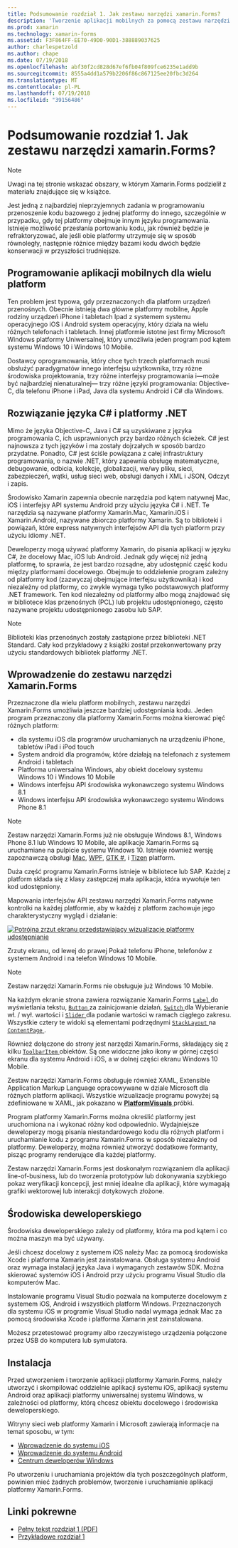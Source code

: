 ```yaml
---
title: Podsumowanie rozdział 1. Jak zestawu narzędzi xamarin.Forms?
description: 'Tworzenie aplikacji mobilnych za pomocą zestawu narzędzi Xamarin.Forms: Podsumowanie rozdział 1. Jak zestawu narzędzi xamarin.Forms?'
ms.prod: xamarin
ms.technology: xamarin-forms
ms.assetid: F3F864FF-EE70-49D0-90D1-388889037625
author: charlespetzold
ms.author: chape
ms.date: 07/19/2018
ms.openlocfilehash: abf30f2cd828d67ef6fb04f809fce6235e1add9b
ms.sourcegitcommit: 8555a4dd1a579b2206f86c867125ee20fbc3d264
ms.translationtype: MT
ms.contentlocale: pl-PL
ms.lasthandoff: 07/19/2018
ms.locfileid: "39156486"
---
```

# <a name="summary-of-chapter-1-how-does-xamarinforms-fit-in"></a>Podsumowanie rozdział 1. Jak zestawu narzędzi xamarin.Forms?

> [!NOTE] 
> Uwagi na tej stronie wskazać obszary, w którym Xamarin.Forms podzielił z materiału znajdujące się w książce.

Jest jedną z najbardziej nieprzyjemnych zadania w programowaniu przenoszenie kodu bazowego z jednej platformy do innego, szczególnie w przypadku, gdy tej platformy obejmuje innym języku programowania. Istnieje możliwość przesłania portowaniu kodu, jak również będzie je refraktoryzować, ale jeśli obie platformy utrzymuje się w sposób równoległy, następnie różnice między bazami kodu dwóch będzie konserwacji w przyszłości trudniejsze.

## <a name="cross-platform-mobile-development"></a>Programowanie aplikacji mobilnych dla wielu platform

Ten problem jest typowa, gdy przeznaczonych dla platform urządzeń przenośnych. Obecnie istnieją dwa główne platformy mobilne, Apple rodziny urządzeń iPhone i tabletach Ipad z systemem systemu operacyjnego iOS i Android system operacyjny, który działa na wielu różnych telefonach i tabletach. Innej platformie istotne jest firmy Microsoft Windows platformy Uniwersalnej, który umożliwia jeden program pod kątem systemu Windows 10 i Windows 10 Mobile.

Dostawcy oprogramowania, który chce tych trzech platformach musi obsłużyć paradygmatów innego interfejsu użytkownika, trzy różne środowiska projektowania, trzy różne interfejsy programowania i&mdash;może być najbardziej nienaturalnej&mdash; trzy różne języki programowania: Objective-C, dla telefonu iPhone i iPad, Java dla systemu Android i C# dla Windows.

## <a name="the-c-and-net-solution"></a>Rozwiązanie języka C# i platformy .NET

Mimo że języka Objective-C, Java i C# są uzyskiwane z języka programowania C, ich usprawnionych przy bardzo różnych ścieżek. C# jest najnowsza z tych języków i ma zostały dojrzałych w sposób bardzo przydatne. Ponadto, C# jest ściśle powiązana z całej infrastruktury programowania, o nazwie .NET, który zapewnia obsługę matematyczne, debugowanie, odbicia, kolekcje, globalizacji, we/wy pliku, sieci, zabezpieczeń, wątki, usług sieci web, obsługi danych i XML i JSON, Odczyt i zapis.

Środowisko Xamarin zapewnia obecnie narzędzia pod kątem natywnej Mac, iOS i interfejsy API systemu Android przy użyciu języka C# i .NET. Te narzędzia są nazywane platformy Xamarin.Mac, Xamarin.iOS i Xamarin.Android, nazywane zbiorczo platformy Xamarin. Są to biblioteki i powiązań, które express natywnych interfejsów API dla tych platform przy użyciu idiomy .NET.

Deweloperzy mogą używać platformy Xamarin, do pisania aplikacji w języku C#, że docelowy Mac, iOS lub Android. Jednak gdy więcej niż jedną platformę, to sprawia, że jest bardzo rozsądne, aby udostępnić część kodu między platformami docelowego. Obejmuje to oddzielenie program zależny od platformy kod (zazwyczaj obejmujące interfejsu użytkownika) i kod niezależny od platformy, co zwykle wymaga tylko podstawowych platformy .NET framework. Ten kod niezależny od platformy albo mogą znajdować się w bibliotece klas przenośnych (PCL) lub projektu udostępnionego, często nazywane projektu udostępnionego zasobu lub SAP.

> [!NOTE] 
> Biblioteki klas przenośnych zostały zastąpione przez biblioteki .NET Standard. Cały kod przykładowy z książki został przekonwertowany przy użyciu standardowych bibliotek platformy .NET.

## <a name="introducing-xamarinforms"></a>Wprowadzenie do zestawu narzędzi Xamarin.Forms

Przeznaczone dla wielu platform mobilnych, zestawu narzędzi Xamarin.Forms umożliwia jeszcze bardziej udostępniania kodu. Jeden program przeznaczony dla platformy Xamarin.Forms można kierować pięć różnych platform:

- dla systemu iOS dla programów uruchamianych na urządzeniu iPhone, tabletów iPad i iPod touch
- System android dla programów, które działają na telefonach z systemem Android i tabletach
- Platforma uniwersalna Windows, aby obiekt docelowy systemu Windows 10 i Windows 10 Mobile
- Windows interfejsu API środowiska wykonawczego systemu Windows 8.1
- Windows interfejsu API środowiska wykonawczego systemu Windows Phone 8.1

> [!NOTE] 
> Zestaw narzędzi Xamarin.Forms już nie obsługuje Windows 8.1, Windows Phone 8.1 lub Windows 10 Mobile, ale aplikacje Xamarin.Forms są uruchamiane na pulpicie systemu Windows 10. Istnieje również wersję zapoznawczą obsługi [Mac](~/xamarin-forms/platform/mac.md), [WPF](~/xamarin-forms/platform/wpf.md), [GTK #](~/xamarin-forms/platform/gtk.md), i [Tizen](/xamarin-forms/platform/tizen.md) platform.

Duża część programu Xamarin.Forms istnieje w bibliotece lub SAP. Każdej z platform składa się z klasy zastępczej mała aplikacja, która wywołuje ten kod udostępniony. 

Mapowania interfejsów API zestawu narzędzi Xamarin.Forms natywne kontrolki na każdej platformie, aby w każdej z platform zachowuje jego charakterystyczny wygląd i działanie:

[![Potrójna zrzut ekranu przedstawiający wizualizacje platformy udostępnianie](images/ch01fg03-small.png "kontrolek zestawu narzędzi Xamarin.Forms na każdej platformie")](images/ch01fg03-large.png#lightbox "kontrolek zestawu narzędzi Xamarin.Forms na każdej platformie.")

Zrzuty ekranu, od lewej do prawej Pokaż telefonu iPhone, telefonów z systemem Android i na telefon Windows 10 Mobile. 

> [!NOTE] 
> Zestaw narzędzi Xamarin.Forms nie obsługuje już Windows 10 Mobile.

Na każdym ekranie strona zawiera rozwiązanie Xamarin.Forms [ `Label` ](xref:Xamarin.Forms.Label) do wyświetlania tekstu, [ `Button` ](xref:Xamarin.Forms.Button) za zainicjowanie działań, [ `Switch` ](xref:Xamarin.Forms.Switch) dla Wybieranie wł. / wył. wartości i [ `Slider` ](xref:Xamarin.Forms.Slider) dla podanie wartości w ramach ciągłego zakresu. Wszystkie cztery te widoki są elementami podrzędnymi [ `StackLayout` ](xref:Xamarin.Forms.StackLayout) na [ `ContentPage` ](xref:Xamarin.Forms.ContentPage).

Również dołączone do strony jest narzędzi Xamarin.Forms, składający się z kilku [ `ToolbarItem` ](xref:Xamarin.Forms.ToolbarItem) obiektów. Są one widoczne jako ikony w górnej części ekranu dla systemu Android i iOS, a w dolnej części ekranu Windows 10 Mobile.

Zestaw narzędzi Xamarin.Forms obsługuje również XAML, Extensible Application Markup Language opracowywane w dziale Microsoft dla różnych platform aplikacji. Wszystkie wizualizacje programu powyżej są zdefiniowane w XAML, jak pokazano w [ **PlatformVisuals** ](https://github.com/xamarin/xamarin-forms-book-samples/tree/master/Chapter01/PlatformVisuals) próbki.

Program platformy Xamarin.Forms można określić platformy jest uruchomiona na i wykonać różny kod odpowiednio. Wydajniejsze deweloperzy mogą pisania niestandardowego kodu dla różnych platform i uruchamianie kodu z programu Xamarin.Forms w sposób niezależny od platformy. Deweloperzy, można również utworzyć dodatkowe formanty, pisząc programy renderujące dla każdej platformy.

Zestaw narzędzi Xamarin.Forms jest doskonałym rozwiązaniem dla aplikacji line-of-business, lub do tworzenia prototypów lub dokonywania szybkiego pokaz weryfikacji koncepcji, jest mniej idealne dla aplikacji, które wymagają grafiki wektorowej lub interakcji dotykowych złożone.

## <a name="your-development-environment"></a>Środowiska deweloperskiego

Środowiska deweloperskiego zależy od platformy, która ma pod kątem i co można maszyn ma być używany.

Jeśli chcesz docelowy z systemem iOS należy Mac za pomocą środowiska Xcode i platforma Xamarin jest zainstalowana. Obsługa systemu Android oraz wymaga instalacji języka Java i wymaganych zestawów SDK. Można skierować systemów iOS i Android przy użyciu programu Visual Studio dla komputerów Mac.

Instalowanie programu Visual Studio pozwala na komputerze docelowym z systemem iOS, Android i wszystkich platform Windows. Przeznaczonych dla systemu iOS w programie Visual Studio nadal wymaga jednak Mac za pomocą środowiska Xcode i platforma Xamarin jest zainstalowana.

Możesz przetestować programy albo rzeczywistego urządzenia połączone przez USB do komputera lub symulatora.

## <a name="installation"></a>Instalacja

Przed utworzeniem i tworzenie aplikacji platformy Xamarin.Forms, należy utworzyć i skompilować oddzielnie aplikacji systemu iOS, aplikacji systemu Android oraz aplikacji platformy uniwersalnej systemu Windows, w zależności od platformy, którą chcesz obiektu docelowego i środowiska deweloperskiego.

Witryny sieci web platformy Xamarin i Microsoft zawierają informacje na temat sposobu, w tym:

- [Wprowadzenie do systemu iOS](~/ios/get-started/index.md)
- [Wprowadzenie do systemu Android](~/android/get-started/index.md)
- [Centrum deweloperów Windows](http://dev.windows.com)

Po utworzeniu i uruchamiania projektów dla tych poszczególnych platform, powinien mieć żadnych problemów, tworzenie i uruchamianie aplikacji platformy Xamarin.Forms.

## <a name="related-links"></a>Linki pokrewne

- [Pełny tekst rozdział 1 (PDF)](https://download.xamarin.com/developer/xamarin-forms-book/XamarinFormsBook-Ch01-Apr2016.pdf)
- [Przykładowe rozdział 1](https://github.com/xamarin/xamarin-forms-book-samples/tree/master/Chapter01)
